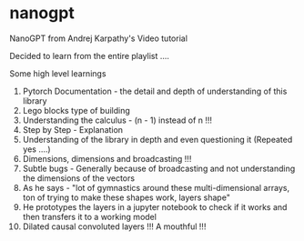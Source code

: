 # nanogpt
NanoGPT from Andrej Karpathy's Video tutorial

Decided to learn from the entire playlist ....

Some high level learnings

1. Pytorch Documentation - the detail and depth of understanding of this library
2. Lego blocks type of building
3. Understanding the calculus - (n - 1) instead of n !!!
4. Step by Step - Explanation
5. Understanding of the library in depth and even questioning it (Repeated yes ....)
6. Dimensions, dimensions and broadcasting !!!
7. Subtle bugs - Generally because of broadcasting and not understanding the dimensions of the vectors
8. As he says - "lot of gymnastics around these multi-dimensional arrays, ton of trying to make these shapes work, layers shape"
9. He prototypes the layers in a jupyter notebook to check if it works and then transfers it to a working model
10. Dilated causal convoluted layers !!! A mouthful !!!

